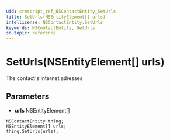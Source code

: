 ```yaml
---
uid: crmscript_ref_NSContactEntity_SetUrls
title: SetUrls(NSEntityElement[] urls)
intellisense: NSContactEntity.SetUrls
keywords: NSContactEntity, GetUrls
so.topic: reference
---
```


# SetUrls(NSEntityElement[] urls)

The contact's internet adresses

## Parameters

* **urls** NSEntityElement[]

```crmscript
NSContactEntity thing;
NSEntityElement[] urls;
thing.SetUrls(urls);
```

